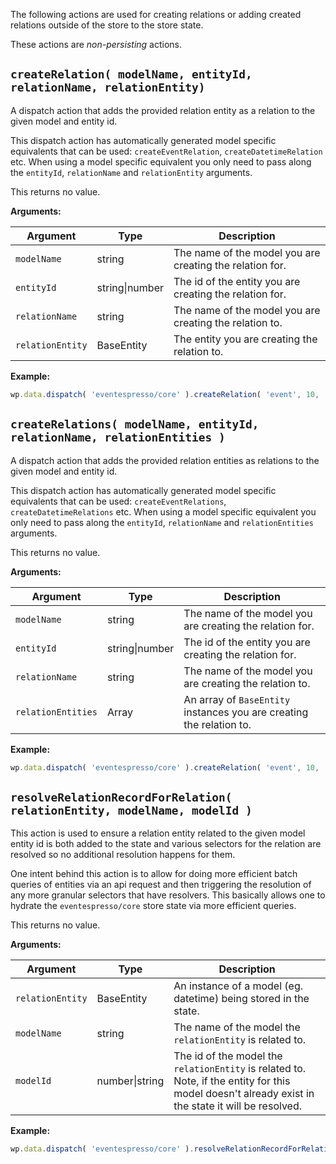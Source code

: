 The following actions are used for creating relations or adding created relations outside of the store to the store state.

These actions are *non-persisting* actions.

## `createRelation( modelName, entityId, relationName, relationEntity)`

A dispatch action that adds the provided relation entity as a relation to the given model and entity id.

This dispatch action has automatically generated model specific equivalents that can be used: `createEventRelation`, `createDatetimeRelation` etc.  When using a model specific equivalent you only need to pass along the `entityId`, `relationName` and `relationEntity` arguments.

This returns no value.

**Arguments:**

| Argument    | Type    | Description                                              |
| ----------- | ------- | -------------------------------------------------------- |
| `modelName` | string  | The name of the model you are creating the relation for. |
| `entityId`  | string\|number | The id of the entity you are creating the relation for.                                                          |
| `relationName`            | string         | The name of the model you are creating the relation to.                                                          |
| `relationEntity`            | BaseEntity         | The entity you are creating the relation to.                                                          |

**Example:**

```js
wp.data.dispatch( 'eventespresso/core' ).createRelation( 'event', 10, 'datetime', DatetimeEntity );
```

## `createRelations( modelName, entityId, relationName, relationEntities )`

A dispatch action that adds the provided relation entities as relations to the given model and entity id.

This dispatch action has automatically generated model specific equivalents that can be used: `createEventRelations`, `createDatetimeRelations` etc.  When using a model specific equivalent you only need to pass along the `entityId`, `relationName` and `relationEntities` arguments.

This returns no value.

**Arguments:**

| Argument    | Type    | Description                                              |
| ----------- | ------- | -------------------------------------------------------- |
| `modelName` | string  | The name of the model you are creating the relation for. |
| `entityId`  | string\|number | The id of the entity you are creating the relation for.                                                          |
| `relationName`            | string         | The name of the model you are creating the relation to.                                                          |
| `relationEntities`            | Array         | An array of `BaseEntity` instances you are creating the relation to.                                                          |

**Example:**

```js
wp.data.dispatch( 'eventespresso/core' ).createRelation( 'event', 10, 'datetime', [ DatetimeA, DatetimeB ] );
```

## `resolveRelationRecordForRelation( relationEntity, modelName, modelId )`

This action is used to ensure a relation entity related to the given model entity id is both added to the state and various selectors for the relation are resolved so no additional resolution happens for them.

One intent behind this action is to allow for doing more efficient batch queries of entities via an api request and then triggering the resolution of any more granular selectors that have resolvers.  This basically allows one to hydrate the `eventespresso/core` store state via more efficient queries.

This returns no value.

**Arguments:**

| Argument        |   Type       | Description                                                     |
| ----------------| ------------ | ----------------------------------------------------------------|
| `relationEntity`|   BaseEntity | An instance of a model (eg. datetime) being stored in the state.|
| `modelName`     |   string     | The name of the model the `relationEntity` is related to.       |
| `modelId`       |   number\|string    | The id of the model the `relationEntity` is related to.  Note, if the entity for this model doesn't already exist in the state it will be resolved.                                                                 |

**Example:**

```js
wp.data.dispatch( 'eventespresso/core' ).resolveRelationRecordForRelation( Event, 'datetime', 20 );
```